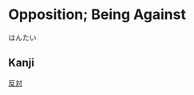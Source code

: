 # Opposition; Being Against
はんたい

## Kanji
[反](../Kanji/kanji-dict/反.md)[対](../Kanji/kanji-dict/対.md)